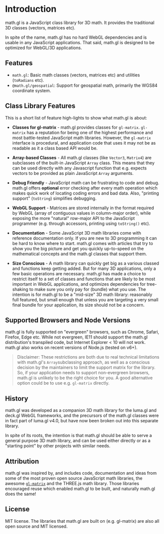 # Introduction

math.gl is a JavaScript class library for 3D math. It provides the traditional 3D classes (vectors, matrices etc).

In spite of the name, math.gl has no hard WebGL dependencies and is usable in any JavaScript applications. That said, math.gl is designed to be optimized for WebGL/3D applications.


## Features

- `math.gl`: Basic math classes (vectors, matrices etc) and utilities (`toRadians` etc).
- `@math.gl/geospatial`: Support for geospatial math, primarily the WGS84 coordinate system.

## Class Library Features

This is a short list of feature high-lights to show what math.gl is about:

- **Classes for gl-matrix** - math.gl provides classes for `gl-matrix`. `gl-matrix` has a reputation for being one of the highest performance and most battle-tested JavaScript math libraries. However, the `gl-matrix` interface is procedural, and application code that uses it may not be as readable as it a class based API would be.

- **Array-based Classes** - All math.gl classes (like `Vector3`, `Matrix4`) are subclasses of the built-in JavaScript `Array` class. This means that they can be used directly with any Javascript function that e.g. expects vectors to be provided as plain JavaScript `Array` arguments.

- **Debug Friendly** - JavaScript math can be frustrating to code and debug. math.gl offers **optional** error checking after every math operation which makes quick work of locating coding errors and bad data. Also, "printing support" (`toString`) simplifies debugging.

- **WebGL Support** - Matrices are stored internally in the format required by WebGL (array of contiguous values in column-major order), while exposing the more "natural" row-major API to the JavaScript programmer (e.g. through accessors, printing using `toString()` etc).

- **Documentation** - Some JavaScript 3D math libraries come with reference documentation only. If you are new to 3D programming it can be hard to know where to start. math.gl comes with articles that try to show you the big picture and get you quickly up-to-speed on the mathematical concepts and the math.gl classes that support them.

- **Size Conscious** - A math library can quickly get big as a various classed and functions keep getting added. But for many 3D applications, only a few basic operations are necessary. math.gl has made a choice to restrict itself to a set of classes and functions that are likely to be most important in WebGL applications, and optimizes dependencies for tree-shaking to make sure you only pay for (bundle) what you use. The intention is for math.gl to be a "mid-size" 3D math library: reasonably full featured, but small enough that unless you are targeting a very small final bundle for your application, its size should not be a concern.


## Supported Browsers and Node Versions

math.gl is fully supported on "evergreen" browsers, such as Chrome, Safari, Firefox, Edge etc. While not evergreen, IE11 should support the math.gl distribution's transpiled code, but Internet Explorer < 10 will not work. math.gl also works on recent versions of Node.js (tested on v6+).

> Disclaimer: These restrictions are both due to real technical limitations with math.gl's `Array`subclassing approach, as well as a conscious decision by the maintainers to limit the support matrix for the library. So, if your application needs to support non-evergreen browsers, math.gl is unlikely to be the right choice for you. A good alternative option could be to use e.g. `gl-matrix` directly.


## History

math.gl was developed as a companion 3D math library for the luma.gl and deck.gl WebGL frameworks, and the precursors of the math.gl classes were in fact part of luma.gl v4.0, but have now been broken out into this separate library.

In spite of its roots, the intention is that math.gl should be able to serve a general purpose 3D math library, and can be used either directly or as a "starting point" by other projects with similar needs.


## Attribution

math.gl was inspired by, and includes code, documentation and ideas from some of the most proven open source JavaScript math libraries, the awesome [`gl-matrix`](http://glmatrix.net/) and the THREE.js math library. Those libraries encouraged reuse which enabled math.gl to be built, and naturally math.gl does the same!


## License

MIT license. The libraries that math.gl are built on (e.g. gl-matrix) are also all open source and MIT licensed.
